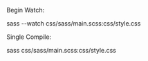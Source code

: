 Begin Watch:

sass --watch css/sass/main.scss:css/style.css

Single Compile:

sass css/sass/main.scss:css/style.css